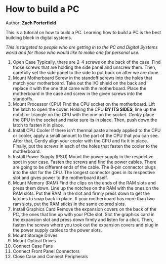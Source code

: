 # How to build a PC
Author: **Zach Porterfield**

This is a tutorial on how to build a PC. Learning how to build a PC is the best building block in digital systems. 

*This is targeted to people who are getting in to the PC and Digital Systems world and for those who would like to make one for personal use.*



1. Open Case
Typically, there are 2-4 screws on the back of the case. Find those screws that are holding the side panel and unscrew them. Then, carefully set the side panel to the side to put back on after we are done.
2. Mount Motherboard
Screw in the standoff screws into the holes that match your motherboard. Take out the I/O shield on the back and replace it with the one that came with the motherboard. Place the motherboard in the case and screw in the given screws into the standoffs.
3. Mount Processor (CPU)
Find the CPU socket on the motherboard. Lift the latch to open the cover. Holding the CPU **BY ITS SIDES**, line up the notch or triangle on the CPU with the one on the socket. *Gently* place the CPU in the socket and make sure its in place. Then, push down the latch to fasten it in place.
4. Install CPU Cooler
If there isn't thermal paste already applied to the CPU or cooler, apply a small amount to the part of the CPU that you can see. After that, Gently align your cooler with the CPU and fix it in place. Finally, put the screws in each of the holes that fasten the cooler to the motherboard.
5. Install Power Supply (PSU)
Mount the power supply in the respective spot in your case. Fasten the screws and find the power cables. There are going to be different ends of the cable. The 8-pin connector plugs into the slot for the CPU. The longest connector goes in its respective slot and gives power to the motherboard itself.
6. Mount Memory (RAM)
Find the clips on the ends of the RAM slots and press them down. Line up the notches on the RAM with the ones on the RAM slots. Put the RAM in the slot and firmly press down to get the latches to snap back in place. If your motherboard has more than two ram slots, put the RAM sticks in the same colored slots. 
7. Install Graphics Card
Remove the expansion covers on the back of the PC, the ones that line up with your PCIe slot. Slot the graphics card in the expansion slot and press down firmly and listen for a click. Then, fasten the screws where you took out the expansion covers and plug in the power supply cables to the power slots.
8. Mount Storage Drives
9. Mount Optical Drives
10. Connect Case Fans
11. Connect Front Panel Connectors
12. Close Case and Connect Peripherals